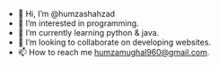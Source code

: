 - 👋 Hi, I’m @humzashahzad
- 👀 I’m interested in programming.
- 🌱 I’m currently learning python & java.
- 💞️ I’m looking to collaborate on developing websites.
- 📫 How to reach me humzamughal960@gmail.com.

<!---
humzashahzad/humzashahzad is a ✨ special ✨ repository because its `README.md` (this file) appears on your GitHub profile.
You can click the Preview link to take a look at your changes.
--->
